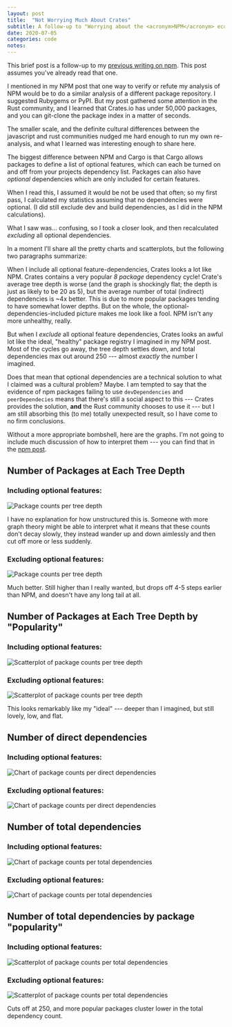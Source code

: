 ```yaml
---
layout: post
title:  "Not Worrying Much About Crates"
subtitle: A follow-up to "Worrying about the <acronym>NPM</acronym> ecosystem"
date: 2020-07-05
categories: code
notes:
---
```

This brief post is a follow-up to my [previous writing on <acronym>npm</acronym>](./npm.html). This post assumes you've already read that one.

I mentioned in my NPM post that one way to verify or refute my analysis of NPM would be to do a similar analysis of a different package repository. I suggested Rubygems or PyPI. But my post gathered some attention in the Rust community, and I learned that Crates.io has under 50,000 packages, and you can git-clone the package index in a matter of seconds.

The smaller scale, and the definite cultural differences between the javascript and rust communities nudged me hard enough to run my own re-analysis, and what I learned was interesting enough to share here.

The biggest difference between NPM and Cargo is that Cargo allows packages to define a list of optional features, which can each be turned on and off from your projects dependency list. Packages can also have *optional* dependencies which are only included for certain features.

When I read this, I assumed it would be not be used that often; so my first pass, I calculated my statistics assuming that no dependencies were optional. (I did still exclude dev and build dependencies, as I did in the NPM calculations).

What I saw was... confusing, so I took a closer look, and then recalculated *excluding* all optional dependencies.

In a moment I'll share all the pretty charts and scatterplots, but the following two paragraphs summarize:

When I include all optional feature-dependencies, Crates looks a lot like NPM. Crates contains a very popular *8 package* dependency cycle! Crate's average tree depth is worse (and the graph is shockingly flat; the depth is just as likely to be 20 as 5), but the average number of total (indirect) dependencies is ~4x better. This is due to more popular packages tending to have somewhat lower depths. But on the whole, the optional-dependencies-included picture makes me look like a fool. NPM isn't any more unhealthy, really.

But when I *exclude* all optional feature dependencies, Crates looks an awful lot like the ideal, "healthy" package registry I imagined in my NPM post. Most of the cycles go away, the tree depth settles down, and total dependencies max out around 250 --- almost *exactly* the number I imagined.

Does that mean that optional dependencies are a technical solution to what I claimed was a cultural problem? Maybe. I am tempted to say that the evidence of npm packages failing to use `devDependencies` and `peerDependecies` means that there's still a social aspect to this --- Crates provides the solution, **and** the Rust community chooses to use it --- but I am still absorbing this (to me) totally unexpected result, so I have come to no firm conclusions.

Without a more appropriate bombshell, here are the graphs. I'm not going to include much discussion of how to interpret them --- you can find that in the [<acronym>npm</acronym> post](./npm.html).

## Number of Packages at Each Tree Depth

### Including optional features:
![Package counts per tree depth](/assets/images/crates_packages_per_tree_depth.svg)

I have no explanation for how unstructured this is. Someone with more graph theory might be able to interpret what it means that these counts don't decay slowly, they instead wander up and down aimlessly and then cut off more or less suddenly.

### Excluding optional features:
![Package counts per tree depth](/assets/images/crates_packages_per_tree_depth_no_opt.svg)


Much better. Still higher than I really wanted, but drops off 4-5 steps earlier than NPM, and doesn't have any long tail at all.





## Number of Packages at Each Tree Depth by "Popularity"

### Including optional features:
![Scatterplot of package counts per tree depth](/assets/images/crates_packages_per_tree_depth_and_dependents.svg)


### Excluding optional features:
![Scatterplot of package counts per tree depth](/assets/images/crates_packages_per_tree_depth_and_dependents_no_opt.svg)

This looks remarkably like my "ideal" --- deeper than I imagined, but still lovely, low, and flat.





## Number of direct dependencies

### Including optional features:
![Chart of package counts per direct dependencies](/assets/images/crates_packages_per_direct_dependencies.svg)


### Excluding optional features:
![Chart of package counts per direct dependencies](/assets/images/crates_packages_per_direct_dependencies_no_opt.svg)





## Number of total dependencies

### Including optional features:
![Chart of package counts per total dependencies](/assets/images/crates_packages_per_total_dependencies.svg)

### Excluding optional features:
![Chart of package counts per total dependencies](/assets/images/crates_packages_per_total_dependencies_no_opt.svg)






## Number of total dependencies by package "popularity"

### Including optional features:
![Scatterplot of package counts per total dependencies](/assets/images/crates_packages_per_total_dependencies_and_dependents.svg)


### Excluding optional features:
![Scatterplot of package counts per total dependencies](/assets/images/crates_packages_per_total_dependencies_and_dependents_no_opt.svg)

Cuts off at 250, and more popular packages cluster lower in the total dependency count.
